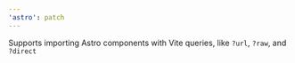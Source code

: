 ```yaml
---
'astro': patch
---
```


Supports importing Astro components with Vite queries, like `?url`, `?raw`, and `?direct`
